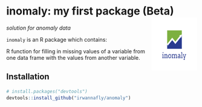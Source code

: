 
inomaly: my first package (Beta) <img src="man/figures/logo.png" align="right" height="140" width="120"/>
=====================================================================================================

*solution for anomaly data*

`inomaly` is an R package which contains:

R function for filling in missing values of a variable from one data frame with the values from another variable.

Installation
------------

``` r
# install.packages("devtools")
devtools::install_github("irwannafly/anomaly")
```
